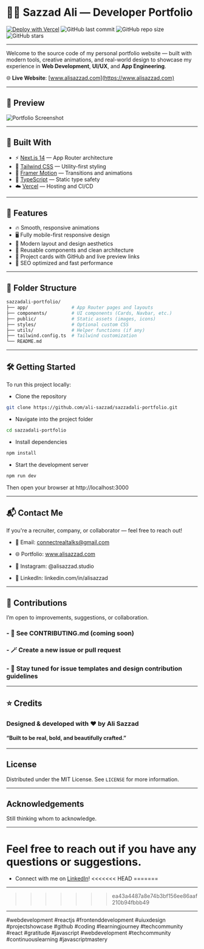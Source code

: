 # 🧑‍💻 Sazzad Ali — Developer Portfolio

[![Deploy with Vercel](https://vercelbadge.vercel.app/api/ali-sazzad/sazzadali-portfolio)](https://vercel.com)
![GitHub last commit](https://img.shields.io/github/last-commit/ali-sazzad/sazzadali-portfolio)
![GitHub repo size](https://img.shields.io/github/repo-size/ali-sazzad/sazzadali-portfolio)
![GitHub stars](https://img.shields.io/github/stars/ali-sazzad/sazzadali-portfolio?style=social)

---

Welcome to the source code of my personal portfolio website — built with modern tools, creative animations, and real-world design to showcase my experience in **Web Development**, **UI/UX**, and **App Engineering**.

🌐 **Live Website**: [www.alisazzad.com](https://www.alisazzad.com)

---

## 📸 Preview

![Portfolio Screenshot](./public/preview.png)

---

## 🚀 Built With

- ⚡ [Next.js 14](https://nextjs.org/) — App Router architecture
- 🎨 [Tailwind CSS](https://tailwindcss.com/) — Utility-first styling
- 🎥 [Framer Motion](https://www.framer.com/motion/) — Transitions and animations
- 🧠 [TypeScript](https://www.typescriptlang.org/) — Static type safety
- ☁️ [Vercel](https://vercel.com/) — Hosting and CI/CD

---

## 🎨 Features

- 🔥 Smooth, responsive animations
- 🖥️ Fully mobile-first responsive design
- 🌈 Modern layout and design aesthetics
- 🧩 Reusable components and clean architecture
- 🔗 Project cards with GitHub and live preview links
- 🚀 SEO optimized and fast performance

---

## 📁 Folder Structure

```bash
sazzadali-portfolio/
├── app/                # App Router pages and layouts
├── components/         # UI components (Cards, Navbar, etc.)
├── public/             # Static assets (images, icons)
├── styles/             # Optional custom CSS
├── utils/              # Helper functions (if any)
├── tailwind.config.ts  # Tailwind customization
└── README.md
```
---


## 🛠️ Getting Started
To run this project locally:

- Clone the repository
```bash
git clone https://github.com/ali-sazzad/sazzadali-portfolio.git
```

- Navigate into the project folder
```bash
cd sazzadali-portfolio
```

- Install dependencies
```bash
npm install
```

- Start the development server
```bash
npm run dev
```

Then open your browser at http://localhost:3000

---

## 📬 Contact Me
If you're a recruiter, company, or collaborator — feel free to reach out!

- 📧 Email: connectrealtalks@gmail.com

- 🌐 Portfolio: www.alisazzad.com

- 📸 Instagram: @alisazzad.studio

- 💼 LinkedIn: linkedin.com/in/alisazzad

---

## 🤝 Contributions
I’m open to improvements, suggestions, or collaboration.

### - 📂 See CONTRIBUTING.md (coming soon)

### - 🪄 Create a new issue or pull request

### - 👀 Stay tuned for issue templates and design contribution guidelines

---

## ⭐ Credits

### Designed & developed with ❤️ by Ali Sazzad

#### “Built to be real, bold, and beautifully crafted.”

---

## License

Distributed under the MIT License. See `LICENSE` for more information.

---

## Acknowledgements

Still thinking whom to acknowledge.

---

# Feel free to reach out if you have any questions or suggestions. 
- Connect with me on [LinkedIn](https://www.linkedin.com/in/sazzadali/)!
<<<<<<< HEAD
=======

--- 
>>>>>>> ea43a4487a8e74b3bf156ee86aaf210b94fbbb49

--- 

#webdevelopment #reactjs #frontenddevelopment #uiuxdesign #projectshowcase #github #coding #learningjourney #techcommunity #react #gratitude #javascript #webdevelopment #techcommunity #continuouslearning #javascriptmastery